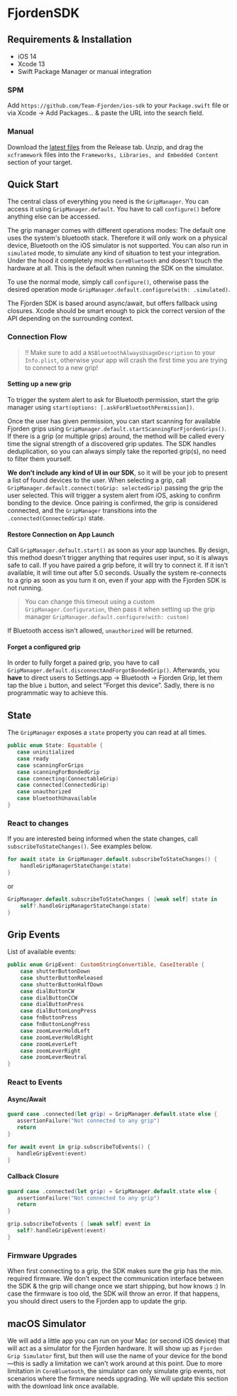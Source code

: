 # FjordenSDK

## Requirements & Installation

- iOS 14
- Xcode 13
- Swift Package Manager or manual integration

### SPM

Add `https://github.com/Team-Fjorden/ios-sdk` to your `Package.swift` file or via Xcode → Add Packages… & paste the URL into the search field.

### Manual

Download the [latest files](https://github.com/Team-Fjorden/ios-sdk/releases/download/1.0.0/FjordenSDK.xcframework.zip) from the Release tab. Unzip, and drag the `xcframework` files into the `Frameworks, Libraries, and Embedded Content` section of your target.

## Quick Start

The central class of everything you need is the `GripManager`. You can access it using `GripManager.default`. You have to call `configure()` before anything else can be accessed.

The grip manager comes with different operations modes: The default one uses the system's bluetooth stack. Therefore it will only work on a physical device, Bluetooth on the iOS simulator is not supported. You can also run in `simulated` mode, to simulate any kind of situation to test your integration. Under the hood it completely mocks `CoreBluetooth` and doesn't touch the hardware at all. This is the default when running the SDK on the simulator.

To use the normal mode, simply call `configure()`, otherwise pass the desired operation mode `GripManager.default.configure(with: .simulated)`.

The Fjorden SDK is based around async/await, but offers fallback using closures. Xcode should be smart enough to pick the correct version of the API depending on the surrounding context.

### Connection Flow

> ‼️ Make sure to add a `NSBluetoothAlwaysUsageDescription` to your `Info.plist`, otherwise your app will crash the first time you are trying to connect to a new grip!

#### Setting up a new grip

To trigger the system alert to ask for Bluetooth permission, start the grip manager using `start(options: [.askForBluetoothPermission])`.

Once the user has given permission, you can start scanning for available Fjorden grips using `GripManager.default.startScanningForFjordenGrips()`. If there is a grip (or multiple grips) around, the method will be called every time the signal strength of a discovered grip updates. The SDK handles deduplication, so you can always simply take the reported grip(s), no need to filter them yourself.

**We don't include any kind of UI in our SDK**, so it will be your job to present a list of found devices to the user. When selecting a grip, call `GripManager.default.connect(toGrip: selectedGrip)` passing the grip the user selected. This will trigger a system alert from iOS, asking to confirm bonding to the device. Once pairing is confirmed, the grip is considered connected, and the `GripManager` transitions into the `.connected(ConnectedGrip)` state.

#### Restore Connection on App Launch

Call `GripManager.default.start()` as soon as your app launches. By design, this method doesn't trigger anything that requires user input, so it is always safe to call. If you have paired a grip before, it will try to connect it. If it isn't available, it will time out after 5.0 seconds. Usually the system re-connects to a grip as soon as you turn it on, even if your app with the Fjorden SDK is not running.

> You can change this timeout using a custom `GripManager.Configuration`, then pass it when setting up the grip manager `GripManager.default.configure(with: custom)`

If Bluetooth access isn't allowed, `unauthorized` will be returned.

#### Forget a configured grip

In order to fully forget a paired grip, you have to call `GripManager.default.disconnectAndForgotBondedGrip()`. Afterwards, you **have** to direct users to Settings.app -> Bluetooth -> Fjorden Grip, let them tap the blue `i` button, and select “Forget this device”. Sadly, there is no programmatic way to achieve this.

## State

The `GripManager` exposes a `state` property you can read at all times.

```swift
public enum State: Equatable {
   case uninitialized
   case ready
   case scanningForGrips
   case scanningForBondedGrip
   case connecting(ConnectableGrip)
   case connected(ConnectedGrip)
   case unauthorized
   case bluetoothUnavailable
}
```

### React to changes

If you are interested being informed when the state changes, call `subscribeToStateChanges()`. See examples below.

```swift
for await state in GripManager.default.subscribeToStateChanges() {
    handleGripManagerStateChange(state)
}
```

or

```swift
GripManager.default.subscribeToStateChanges { [weak self] state in
    self?.handleGripManagerStateChange(state)
}
```

## Grip Events

List of available events:

```swift
public enum GripEvent: CustomStringConvertible, CaseIterable {
	case shutterButtonDown
	case shutterButtonReleased
	case shutterButtonHalfDown
	case dialButtonCW
	case dialButtonCCW
	case dialButtonPress
	case dialButtonLongPress
	case fnButtonPress
	case fnButtonLongPress
	case zoomLeverHoldLeft
	case zoomLeverHoldRight
	case zoomLeverLeft
	case zoomLeverRight
	case zoomLeverNeutral
}
```

### React to Events

#### Async/Await

```swift
guard case .connected(let grip) = GripManager.default.state else {
   assertionFailure("Not connected to any grip")
   return
}

for await event in grip.subscribeToEvents() {
   handleGripEvent(event)
}
```

#### Callback Closure

```swift
guard case .connected(let grip) = GripManager.default.state else {
   assertionFailure("Not connected to any grip")
   return
}

grip.subscribeToEvents { [weak self] event in
   self?.handleGripEvent(event)
}
```

### Firmware Upgrades

When first connecting to a grip, the SDK makes sure the grip has the min. required firmware. We don’t expect the communication interface between the SDK & the grip will change once we start shipping, but how knows :) In case the firmware is too old, the SDK will throw an error. If that happens, you should direct users to the Fjorden app to update the grip.

## macOS Simulator

We will add a little app you can run on your Mac (or second iOS device) that will act as a simulator for the Fjorden hardware. It will show up as `Fjorden Grip Simulator` first, but then will use the name of your device for the bond—this is sadly a limitation we can't work around at this point. Due to more limitation in `CoreBluetooth`, the simulator can only simulate grip events, not scenarios where the firmware needs upgrading. We will update this section with the download link once available.

